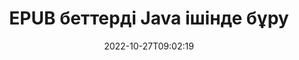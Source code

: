---
############################# Static ############################
layout: "auto-gen-merger"
date: 2022-10-27T09:02:19
draft: false
otherformats: pdf xps tex

############################# Head ############################
head_title: "EPUB беттерді Java ішінде бұру – 90, 180, 270 бұрышта бұру"
head_description: "Құжаттарды біріктіру API арқылы EPUB файлының арнайы немесе барлық құжат беттерін 90, 180, 270 бұру бұрышына бұрыңыз."

############################# Header ############################
title: "EPUB беттерді Java ішінде бұру"
description: "EPUB беттерді Java кодының бірнеше жолымен айналдырыңыз."
bg_image: "https://cms.admin.containerize.com/templates/aspose/App_Themes/V3/images/bg/header1.png"
bg_overlay: false
button:
    enable: true
    icon: "fas fa-arrow-down"
    label: "Тегін сынақ нұсқасын жүктеп алыңыз"
    link: "https://downloads.groupdocs.com/merger/java"

############################# SubMenu ############################
submenu:
    enable: true

    left:
        img_alt: "GroupDocs.Merger for Java"
        image: "https://cms.admin.containerize.com/templates/groupdocs/images/product-logos/90x90-noborder/groupdocs-merger-java.png"
        product: "GroupDocs.Merger"
        platform: "Java"

    middle:
        button:

            # button loop
            - link: "https://apireference.groupdocs.com/merger/java"
              text: "API анықтамасы"

            # button loop
            - link: "https://github.com/groupdocs-merger"
              text: "Код мысалдары"

            # button loop
            - link: "https://products.groupdocs.app/merger/family"
              text: "Тікелей демонстрациялар"

            # button loop
            - link: "https://purchase.groupdocs.com/pricing/merger/java"
              text: "Баға белгілеу"

    right:
        link_download: "https://downloads.groupdocs.com/merger"
        link_learn: "https://docs.groupdocs.com/merger/java"
        link_buy: "https://purchase.groupdocs.com"

############################# About ############################
about:
    enable: true
    title: "GroupDocs.Merger for Java API туралы"
    content: |
        [GroupDocs.Merger for Java](/kk/merger/java/) PDF, Microsoft Office (Word, Excel, PowerPoint) сияқты кең ауқымды құжат пішімдерін қауіпсіз біріктіру және бөлу үшін қарапайым шешімді ұсынады. , OneNote), OpenDocument, HTML, кескіндер және Java қолданбаларындағы басқалар. Кодтың бірнеше жолын қосу арқылы құжаттардағы беттердің бағытын жылжыту, жою, бұру, ауыстыру, шығарып алу немесе өзгерту сияқты бірнеше құжат операцияларын орындаңыз. Құжаттарды біріктіретін API сонымен қатар құжат құрылымын, пішімдеу мен беттегі мазмұнды талдау үшін құжат беттерін кескін ретінде алдын ала қарауды қолдайды.
        
        GroupDocs.Merger API файл бетін айналдыру мүмкіндіктерін қажет ететін корпоративтік шешімдер үшін дұрыс таңдау болып табылады. Бұл API интерфейстеріне J2SE 7.0 (1.7), J2SE 8.0 (1.8), Java 10 қоса алғанда, барлық негізгі операциялық жүйелер мен платформаларда жақсы қолдау көрсетіледі.

############################# Steps ############################
steps:
    enable: true
    title_left: "Java ішіндегі EPUB файл бетін бұру"
    content_left: |
        [GroupDocs.Merger for Java](/kk/merger/java/) Java әзірлеушілеріне EPUB файлындағы кейбір нақты немесе барлық беттерді 90 градусқа бұруды жеңілдетеді. , Бірнеше оңай қадамдарды орындау арқылы 180 немесе 270 айналу бұрышы.
        
        * **RotateOptions** параметрін қажетті бұру бұрышымен және бет нөмірлерімен инициализациялаңыз.
        * **Merger** жаңа данасын жасаңыз және бастапқы құжат жолын конструктор параметрі ретінде өткізіңіз.
        * **rotatePages** шақырыңыз және **RotateOptions** нысанын өткізіңіз.
        * **Save** дегенге қоңырау шалып, нәтиже құжатын сақтау үшін файл жолын көрсетіңіз.

    title_right: "Жүйе талаптары"
    content_right: |
        GroupDocs.Merger for Java API интерфейстеріне барлық негізгі платформалар мен операциялық жүйелерде қолдау көрсетіледі. Төмендегі кодты орындамас бұрын, жүйеде келесі алғышарттар орнатылғанына көз жеткізіңіз.

        * Операциялық жүйелер: Microsoft Windows, Linux, MacOS
        * Әзірлеу орталары: NetBeans, IntelliJ IDEA, Eclipse
        * Фреймворктер: J2SE 7.0 (1.7), J2SE 8.0 (1.8), Java 10
        * GroupDocs.Merger for Java соңғы нұсқасын [Maven](https://repository.groupdocs.com/webapp/#/artifacts/browse/tree/General/repo/com/groupdocs/groupdocs-merger) ішінен жүктеп алыңыз.
         
    code: |
     {{% merger/additional-styles %}}
     {{< merger/code-merger title="Java мысал кодын пайдаланып EPUB файл бетін қалай бұруға болады">}}

        ```java    
        // GroupDocs.Merger API арқылы EPUB файл бетін айналдырыңыз
        // Бұру бұрышын және бұрылатын бет нөмірлерін көрсету үшін RotateOptions сыныбын инициализациялаңыз
        RotateOptions rotateOptions = new RotateOptions(RotateMode.Rotate180, new int[] { 2, 3 });

        // EPUB кіріс құжатымен бірігуді іске қосыңыз
        Merger merger = new Merger("input.epub");

        // rotatePages әдісіне қоңырау шалыңыз және оған RotateOptions нысанын беріңіз
        merger.rotatePages(rotateOptions);
    
        // Сақтау әдісіне қоңырау шалыңыз және шығыс құжатты сақтау үшін қажетті файл жолын өткізіңіз
        merger.save("output.epub");
        ```
     {{< /merger/code-merger >}}

############################# Demos ############################
demos:
    enable: true
    title: "Тікелей демонстрациялар - EPUB файл беттерін желіде айналдырыңыз"
    content: |
       EPUB файл бетін дәл қазір [GroupDocs.Merger Live Demos](https://products.groupdocs.app/splitter/rotate-pages/epub) веб-сайтына айналдырыңыз.
       Тікелей демонстрацияның келесі артықшылықтары бар.
        
############################# About Formats ############################
about_formats:
    enable: true

############################# More Formats ############################
more_formats:
    enable: true
    title: "Басқа құжат пішімдерінің беттерін бұру"
    content: |
        Java файл пішімдері мен кескіндерге арналған біріктіру және бөлу API құжаттары. Төменде көрсетілгендей кейбір танымал файл пішімдерін айналдырыңыз.

############################# Back to top ###############################
back_to_top:
    enable: true
---